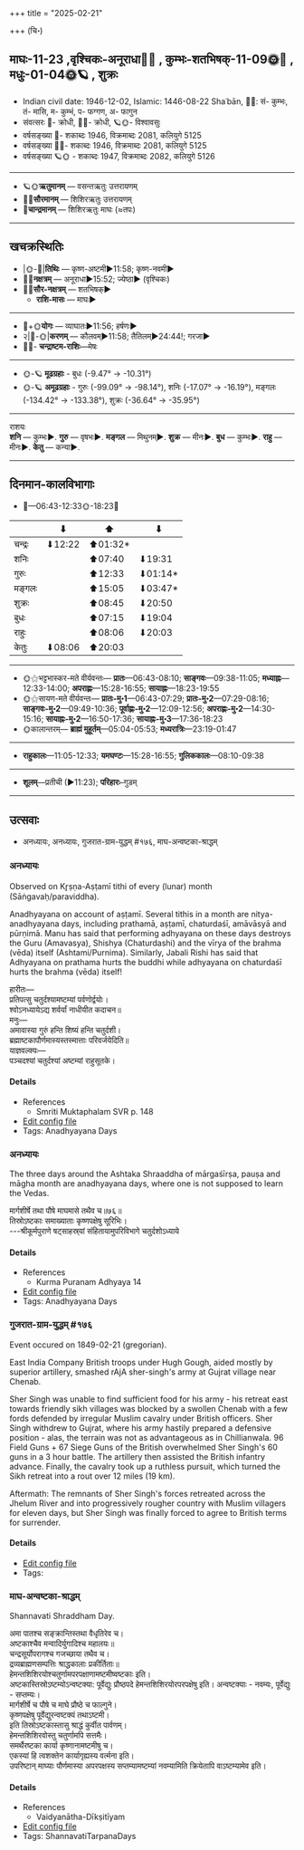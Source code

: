 +++
title = "2025-02-21"

+++
(चि॰)
## माघः-11-23  ,वृश्चिकः-अनूराधा🌛🌌  ,  कुम्भः-शतभिषक्-11-09🌞🌌  ,  मधुः-01-04🌞🪐  , शुक्रः
- Indian civil date: 1946-12-02, Islamic: 1446-08-22 Shaʿbān, 🌌🌞: सं- कुम्भः, तं- मासि, म- कुम्भं, प- फग्गण, अ- फागुन
- संवत्सरः 🌛- क्रोधी, 🌌🌞- क्रोधी, 🪐🌞- विश्वावसुः
- वर्षसङ्ख्या 🌛- शकाब्दः 1946, विक्रमाब्दः 2081, कलियुगे 5125
- वर्षसङ्ख्या 🌌🌞- शकाब्दः 1946, विक्रमाब्दः 2081, कलियुगे 5125
- वर्षसङ्ख्या 🪐🌞 - शकाब्दः 1947, विक्रमाब्दः 2082, कलियुगे 5126
___________________
- 🪐🌞**ऋतुमानम्** — वसन्तऋतुः उत्तरायणम्
- 🌌🌞**सौरमानम्** — शिशिरऋतुः उत्तरायणम्
- 🌛**चान्द्रमानम्** — शिशिरऋतुः माघः (≈तपः)
___________________


## खचक्रस्थितिः
- |🌞-🌛|**तिथिः** — कृष्ण-अष्टमी►11:58; कृष्ण-नवमी►  
- 🌌🌛**नक्षत्रम्** — अनूराधा►15:52; ज्येष्ठा► (वृश्चिकः)  
- 🌌🌞**सौर-नक्षत्रम्** — शतभिषक्►  
  - **राशि-मासः** — माघः► 
___________________
- 🌛+🌞**योगः** — व्याघातः►11:56; हर्षणः►  
- २|🌛-🌞|**करणम्** — कौलवम्►11:58; तैतिलम्►24:44!; गरजा►  
- 🌌🌛- **चन्द्राष्टम-राशिः**—मेषः  
___________________
- 🌞-🪐 **मूढग्रहाः** - बुधः (-9.47° → -10.31°)
- 🌞-🪐 **अमूढग्रहाः** - गुरुः (-99.09° → -98.14°), शनिः (-17.07° → -16.19°), मङ्गलः (-134.42° → -133.38°), शुक्रः (-36.64° → -35.95°)
___________________
राशयः  
**शनि** — कुम्भः►. **गुरु** — वृषभः►. **मङ्गल** — मिथुनम्►. **शुक्र** — मीनः►. **बुध** — कुम्भः►. **राहु** — मीनः►. **केतु** — कन्या►. 
___________________


## दिनमान-कालविभागाः
- 🌅—06:43-12:33🌞-18:23🌇  

|      |⬇     |⬆     |⬇     |
|------|-----|-----|------|
|चन्द्रः|⬇12:22 |⬆01:32*|     |
|शनिः   |     |⬆07:40 |⬇19:31 |
|गुरुः  |     |⬆12:33 |⬇01:14*|
|मङ्गलः |     |⬆15:05 |⬇03:47*|
|शुक्रः |     |⬆08:45 |⬇20:50 |
|बुधः   |     |⬆07:15 |⬇19:04 |
|राहुः  |     |⬆08:06 |⬇20:03 |
|केतुः  |⬇08:06 |⬆20:03 |     |
___________________
- 🌞⚝भट्टभास्कर-मते वीर्यवन्तः— **प्रातः**—06:43-08:10; **साङ्गवः**—09:38-11:05; **मध्याह्नः**—12:33-14:00; **अपराह्णः**—15:28-16:55; **सायाह्नः**—18:23-19:55  
- 🌞⚝सायण-मते वीर्यवन्तः— **प्रातः-मु॰1**—06:43-07:29; **प्रातः-मु॰2**—07:29-08:16; **साङ्गवः-मु॰2**—09:49-10:36; **पूर्वाह्णः-मु॰2**—12:09-12:56; **अपराह्णः-मु॰2**—14:30-15:16; **सायाह्नः-मु॰2**—16:50-17:36; **सायाह्नः-मु॰3**—17:36-18:23  
- 🌞कालान्तरम्— **ब्राह्मं मुहूर्तम्**—05:04-05:53; **मध्यरात्रिः**—23:19-01:47  
___________________
- **राहुकालः**—11:05-12:33; **यमघण्टः**—15:28-16:55; **गुलिककालः**—08:10-09:38  
___________________
- **शूलम्**—प्रतीची (►11:23); **परिहारः**–गुडम्  
___________________

## उत्सवाः
- अनध्यायः, अनध्यायः, गुजरात-ग्राम-युद्धम् #१७६, माघ-अन्वष्टका-श्राद्धम्
### अनध्यायः

Observed on Kr̥ṣṇa-Aṣṭamī tithi of every (lunar) month (Sāṅgavaḥ/paraviddha). 

Anadhyayana on account of aṣṭamī. Several tithis in a month are nitya-anadhyayana days, including prathamā, aṣṭamī, chaturdaśī, amāvāsyā and pūrṇimā. Manu has said that performing adhyayana on these days destroys the Guru (Amavasya), Shishya (Chaturdashi) and the vīrya of the brahma (vēda) itself (Ashtami/Purnima). Similarly, Jabali Rishi has said that Adhyayana on prathama hurts the buddhi while adhyayana on chaturdaśī hurts the brahma (vēda) itself!

हारीतः—  
प्रतिपत्सु चतुर्दश्यामष्टम्यां पर्वणोर्द्वयोः।  
श्वोऽनध्यायेऽद्य शर्वर्यां नाधीयीत कदाचन॥  
मनुः—  
अमावास्या गुरुं हन्ति शिष्यं हन्ति चतुर्दशी।  
ब्रह्माष्टकापौर्णमास्यस्तस्मात्ताः परिवर्जयेदिति॥  
याज्ञवल्क्यः—  
पञ्चदश्यां चतुर्दश्यां अष्टम्यां राहुसूतके।



#### Details
- References
  - Smriti Muktaphalam SVR p.  148
- [Edit config file](https://github.com/jyotisham/adyatithi/blob/master/time_focus/adhyayana/lunar_month/tithi/00/23/anadhyAyaH~23.toml)
- Tags: Anadhyayana Days


### अनध्यायः



The three days around the Ashtaka Shraaddha of  mārgaśīrṣa, pauṣa and māgha month are anadhyayana days, where one is not supposed to learn the Vedas.

मार्गशीर्षे तथा पौषे माघमासे तथैव च॥७६॥  
तिस्रोऽष्टकाः समाख्याताः कृष्णपक्षेषु सूरिभिः।  
---श्रीकूर्मपुराणे षट्‌साहस्र्यां संहितायामुपरिविभागे चतुर्दशोऽध्याये



#### Details
- References
  - Kurma Puranam Adhyaya 14
- [Edit config file](https://github.com/jyotisham/adyatithi/blob/master/time_focus/adhyayana/relative_event/mAgha-aSTakA-zrAddham/offset__01/anadhyAyaH~mAgha-aSTakA~3.toml)
- Tags: Anadhyayana Days


### गुजरात-ग्राम-युद्धम् #१७६

Event occured on 1849-02-21 (gregorian). 

East India Company British troops under Hugh Gough, aided mostly by superior artillery, smashed rAjA sher-singh's army at Gujrat village near Chenab.

Sher Singh was unable to find sufficient food for his army - his retreat east towards friendly sikh villages was blocked by a swollen Chenab with a few fords defended by irregular Muslim cavalry under British officers. Sher Singh withdrew to Gujrat, where his army hastily prepared a defensive position - alas, the terrain was not as advantageous as in Chillianwala. 96 Field Guns + 67 Siege Guns of the British overwhelmed Sher Singh's 60 guns in a 3 hour battle. The artillery then assisted the British infantry advance. Finally, the cavalry took up a ruthless pursuit, which turned the Sikh retreat into a rout over 12 miles (19 km). 

Aftermath: The remnants of Sher Singh's forces retreated across the Jhelum River and into progressively rougher country with Muslim villagers for eleven days, but Sher Singh was finally forced to agree to British terms for surrender.

#### Details
- [Edit config file](https://github.com/jyotisham/adyatithi/blob/master/mahApuruSha/xatra-later/gregorian/day/02/21/gujarAta-grAma-yuddham.toml)
- Tags: 


### माघ-अन्वष्टका-श्राद्धम्



Shannavati Shraddham Day.

अमा पातश्च सङ्क्रान्तिस्तथा वैधृतिरेव च।  
अष्टकाश्चैव मन्वादिर्युगादिश्च महालयः॥  
चन्द्रसूर्योपरागश्च गजच्छाया तथैव च।  
द्रव्यब्राह्मणसम्पत्तिः श्राद्धकालाः प्रकीर्तिताः॥  
हेमन्तशिशिरयोश्चतुर्णामपरपक्षाणामष्टमीष्वष्टकाः इति।  
अष्टकास्तिस्रोऽष्टम्योऽन्वष्टक्या: पूर्वेद्युः प्रौष्ठपदे हेमन्तशिशिरयोरपरपक्षेषु इति। अन्वष्टक्याः - नवम्यः, पूर्वेद्युः - सप्तम्यः।  
मार्गशीर्षे च पौषे च माघे प्रौष्ठे च फाल्गुने।  
कृष्णपक्षेषु पूर्वेद्युरन्वष्टक्यं तथाऽष्टमी।  
इति तिस्रोऽष्टकास्तासु श्राद्धं कुर्वीत पार्वणम्।  
हेमन्तशिशिरवोस्तु चतुर्णामपि सत्तमैः।  
समर्थैरष्टका कार्या कृष्णानामष्टमीषु च।   
एकस्यां हि त्वशक्तेन कार्यागृह्यस्य वर्त्मना इति।  
उपरिष्टान् माघ्याः पौर्णमास्या अपरपक्षस्य सप्तम्यामष्टम्यां नवम्यामिति  क्रियेतापि वाऽष्टम्यामेव इति।



#### Details
- References
  - Vaidyanātha-Dīkṣitīyam
- [Edit config file](https://github.com/jyotisham/adyatithi/blob/master/devatA/pitR/relative_event/mAgha-aSTakA-zrAddham/offset__01/mAgha-anvaSTakA-zrAddham.toml)
- Tags: ShannavatiTarpanaDays


